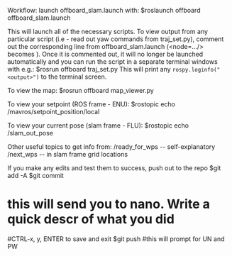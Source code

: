 Workflow:
launch offboard_slam.launch with:
$roslaunch offboard offboard_slam.launch

This will launch all of the necessary scripts.
To view output from any particular script (i.e - read out yaw commands from traj_set.py),
comment out the corresponding line from offboard_slam.launch (<node=.../> becomes <!--node=.../-->).
Once it is commented out, it will no longer be launched automatically and you can
run the script in a separate terminal windows with e.g.:
$rosrun offboard traj_set.py
This will print any ```rospy.loginfo("<output>")``` to the terminal screen.

To view the map:
$rosrun offboard map_viewer.py

To view your setpoint (ROS frame - ENU):
$rostopic echo /mavros/setpoint_position/local

To view your current pose (slam frame - FLU):
$rostopic echo /slam_out_pose

Other useful topics to get info from:
/ready_for_wps -- self-explanatory
/next_wps -- in slam frame grid locations


If you make any edits and test them to success, push out to the repo
$git add -A
$git commit
# this will send you to nano. Write a quick descr of what you did
#CTRL-x, y, ENTER to save and exit
$git push
#this will prompt for UN and PW
